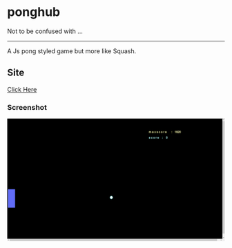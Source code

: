 # ponghub
Not to be confused with ...
___
A Js pong styled game but more like Squash. 
  
## Site
[Click Here](https://ayushbasak.github.io/ponghub/)
### Screenshot
![Image](Extra/ss.png)